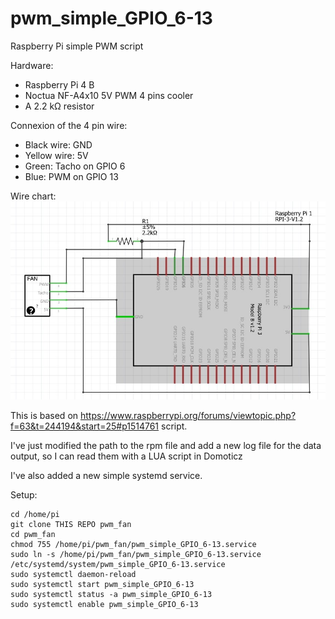 # pwm_simple_GPIO_6-13
Raspberry Pi simple PWM script

Hardware: 
- Raspberry Pi 4 B
- Noctua NF-A4x10 5V PWM 4 pins cooler
- A 2.2 kΩ resistor

Connexion of the 4 pin wire:
- Black wire: GND
- Yellow wire: 5V
- Green: Tacho on GPIO 6
- Blue: PWM on GPIO 13

Wire chart: ![Wiring diagram](electronic_diagram.jpg)

This is based on https://www.raspberrypi.org/forums/viewtopic.php?f=63&t=244194&start=25#p1514761 script.

I've just modified the path to the rpm file and add a new log file for the data output, so I can read them with a LUA script in Domoticz

I've also added a new simple systemd service.

Setup:
```
cd /home/pi
git clone THIS REPO pwm_fan
cd pwm_fan
chmod 755 /home/pi/pwm_fan/pwm_simple_GPIO_6-13.service
sudo ln -s /home/pi/pwm_fan/pwm_simple_GPIO_6-13.service /etc/systemd/system/pwm_simple_GPIO_6-13.service
sudo systemctl daemon-reload
sudo systemctl start pwm_simple_GPIO_6-13
sudo systemctl status -a pwm_simple_GPIO_6-13
sudo systemctl enable pwm_simple_GPIO_6-13
```
